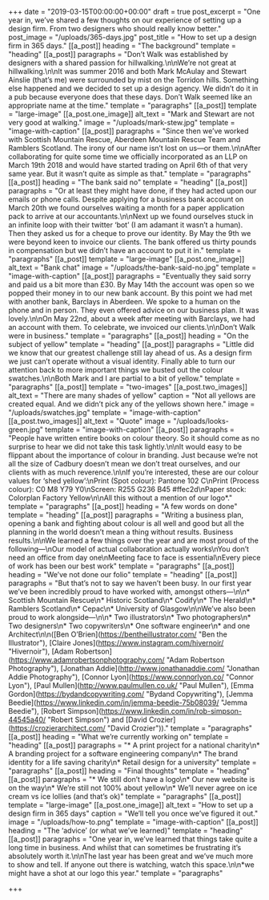 +++
date = "2019-03-15T00:00:00+00:00"
draft = true
post_excerpt = "One year in, we’ve shared a few thoughts on our experience of setting up a design firm. From two designers who should really know better."
post_image = "/uploads/365-days.jpg"
post_title = "How to set up a design firm in 365 days."
[[a_post]]
heading = "The background"
template = "heading"
[[a_post]]
paragraphs = "Don’t Walk was established by designers with a shared passion for hillwalking.\n\nWe’re not great at hillwalking.\n\nIt was summer 2016 and both Mark McAulay and Stewart Ainslie (that’s me) were surrounded by mist on the Torridon hills. Something else happened and we decided to set up a design agency. We didn’t do it in a pub because everyone does that these days. Don’t Walk seemed like an appropriate name at the time."
template = "paragraphs"
[[a_post]]
template = "large-image"
[[a_post.one_image]]
alt_text = "Mark and Stewart are not very good at walking."
image = "/uploads/mark-stew.jpg"
template = "image-with-caption"
[[a_post]]
paragraphs = "Since then we’ve worked with Scottish Mountain Rescue, Aberdeen Mountain Rescue Team and Ramblers Scotland. The irony of our name isn’t lost on us—or them.\n\nAfter collaborating for quite some time we officially incorporated as an LLP on March 19th 2018 and would have started trading on April 6th of that very same year. But it wasn’t quite as simple as that."
template = "paragraphs"
[[a_post]]
heading = "The bank said no"
template = "heading"
[[a_post]]
paragraphs = "Or at least they might have done, if they had acted upon our emails or phone calls. Despite applying for a business bank account on March 20th we found ourselves waiting a month for a paper application pack to arrive at our accountants.\n\nNext up we found ourselves stuck in an infinite loop with their twitter ‘bot’ (I am adamant it wasn’t a human). Then they asked us for a cheque to prove our identity. By May the 9th we were beyond keen to invoice our clients. The bank offered us thirty pounds in compensation but we didn’t have an account to put it in."
template = "paragraphs"
[[a_post]]
template = "large-image"
[[a_post.one_image]]
alt_text = "Bank chat"
image = "/uploads/the-bank-said-no.jpg"
template = "image-with-caption"
[[a_post]]
paragraphs = "Eventually they said sorry and paid us a bit more than £30. By May 14th the account was open so we popped their money in to our new bank account. By this point we had met with another bank, Barclays in Aberdeen. We spoke to a human on the phone and in person. They even offered advice on our business plan. It was lovely.\n\nOn May 22nd, about a week after meeting with Barclays, we had an account with them. To celebrate, we invoiced our clients.\n\nDon’t Walk were in business."
template = "paragraphs"
[[a_post]]
heading = "On the subject of yellow"
template = "heading"
[[a_post]]
paragraphs = "Little did we know that our greatest challenge still lay ahead of us. As a design firm we just can’t operate without a visual identity. Finally able to turn our attention back to more important things we busted out the colour swatches.\n\nBoth Mark and I are partial to a bit of yellow."
template = "paragraphs"
[[a_post]]
template = "two-images"
[[a_post.two_images]]
alt_text = "There are many shades of yellow"
caption = "Not all yellows are created equal. And we didn’t pick any of the yellows shown here."
image = "/uploads/swatches.jpg"
template = "image-with-caption"
[[a_post.two_images]]
alt_text = "Quote"
image = "/uploads/looks-green.jpg"
template = "image-with-caption"
[[a_post]]
paragraphs = "People have written entire books on colour theory. So it should come as no surprise to hear we did not take this task lightly.\n\nIt would easy to be flippant about the importance of colour in branding. Just because we’re not all the size of Cadbury doesn’t mean we don’t treat ourselves, and our clients with as much reverence.\n\nIf you’re interested, these are our colour values for ‘shed yellow’:\nPrint (Spot colour): Pantone 102 C\nPrint (Process colour): C0 M8 Y79 Y0\nScreen: R255 G236 B45 #ffec2d\nPaper stock: Colorplan Factory Yellow\n\nAll this without a mention of our logo*."
template = "paragraphs"
[[a_post]]
heading = "A few words on done"
template = "heading"
[[a_post]]
paragraphs = "Writing a business plan, opening a bank and fighting about colour is all well and good but all the planning in the world doesn’t mean a thing without results. Business results.\n\nWe learned a few things over the year and are most proud of the following—\nOur model of actual collaboration actually works\nYou don’t need an office from day one\nMeeting face to face is essential\nEvery piece of work has been our best work"
template = "paragraphs"
[[a_post]]
heading = "We’ve not done our folio"
template = "heading"
[[a_post]]
paragraphs = "But that’s not to say we haven’t been busy. In our first year we’ve been incredibly proud to have worked with, amongst others—\n\n* Scottish Mountain Rescue\n* Historic Scotland\n* Codify\n* The Herald\n* Ramblers Scotland\n* Cepac\n* University of Glasgow\n\nWe’ve also been proud to work alongside—\n\n* Two illustrators\n* Two photographers\n* Two designers\n* Two copywriters\n* One software engineer\n* and one Architect\n\n([Ben O’Brien](https://bentheillustrator.com/ \"Ben the Illustrator\"), [Claire Jones](https://www.instagram.com/hivernoir/ \"Hivernoir\"), [Adam Robertson](https://www.adamrobertsonphotography.com/ \"Adam Robertson Photography\"), [Jonathan Addie](http://www.jonathanaddie.com/ \"Jonathan Addie Photography\"), [Connor Lyon](https://www.connorlyon.co/ \"Connor Lyon\"), [Paul Mullen](http://www.paulmullen.co.uk/ \"Paul Mullen\"), [Emma Gordon](https://bydandcopywriting.com/ \"Bydand Copywriting\"), [Jemma Beedie](https://www.linkedin.com/in/jemma-beedie-75b08039/ \"Jemma Beedie\"), [Robert Simpson](https://www.linkedin.com/in/rob-simpson-44545a40/ \"Robert Simpson\") and [David Crozier](https://crozierarchitect.com/ \"David Crozier\"))."
template = "paragraphs"
[[a_post]]
heading = "What we’re currently working on"
template = "heading"
[[a_post]]
paragraphs = "* A print project for a national charity\n* A branding project for a software engineering company\n* The brand identity for a life saving charity\n* Retail design for a university"
template = "paragraphs"
[[a_post]]
heading = "Final thoughts"
template = "heading"
[[a_post]]
paragraphs = "* We still don’t have a logo\n* Our new website is on the way\n* We’re still not 100% about yellow\n* We’ll never agree on ice cream vs ice lollies (and that’s ok)"
template = "paragraphs"
[[a_post]]
template = "large-image"
[[a_post.one_image]]
alt_text = "How to set up a design firm in 365 days"
caption = "We’ll tell you once we’ve figured it out."
image = "/uploads/how-to.png"
template = "image-with-caption"
[[a_post]]
heading = "The ‘advice’ (or what we’ve learned)"
template = "heading"
[[a_post]]
paragraphs = "One year in, we’ve learned that things take quite a long time in business. And whilst that can sometimes be frustrating it’s absolutely worth it.\n\nThe last year has been great and we’ve much more to show and tell. If anyone out there is watching, watch this space.\n\n*we might have a shot at our logo this year."
template = "paragraphs"

+++
